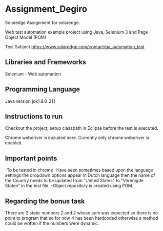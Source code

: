 # Assignment_Degiro

Solaredge
Assignment for solaredge.

Web test automation example project using Java, Selenium 3 and Page Object Model (POM)

Test Subject
https://www.solaredge.com/contact/qa_automation_test

## Libraries and Frameworks
Selenium - Web automation

## Programming Language
Java version jdk1.8.0_211

## Instructions to run
Checkout the project, setup classpath in Eclipse before the test is executed.

Chrome webdriver is included here.
Currently only chrome webdriver is enabled.

## Important points
-To be tested in chrome
-Have seen sometimes based upon the language settings the dropdown options appear in Dutch language then the name of the Country needs to be updated from "United States" to "Verenigde Staten" in the test file.
-Object repository is created using POM.

## Regarding the bonus task
There are 2 static numbers 2 and 2 whose sum was expected so there is no point to program that so for now 4 has been hardcoded otherwise a method could be written if the numbers were dynamic.


